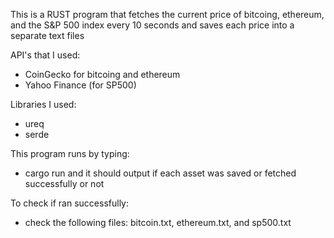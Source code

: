 This is a RUST program that fetches the current price of bitcoing, ethereum, and the S&P 500
index every 10 seconds and saves each price into a separate text files


API's that I used:
  - CoinGecko for bitcoing and ethereum
  - Yahoo Finance (for SP500)

Libraries I used:
- ureq
- serde


This program runs by typing:
- cargo run
and it should output if each asset was saved or fetched successfully or not

To check if ran successfully:
- check the following files: bitcoin.txt, ethereum.txt, and sp500.txt
